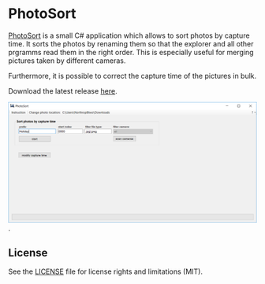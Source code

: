 # PhotoSort

[PhotoSort](https://github.com/NorthropBtwo/PhotoSort/releases/latest) is a small C# application which allows to sort photos by capture time. 
It sorts the photos by renaming them so that the explorer and all other prgramms read them in the right order.
This is especially useful for merging pictures taken by different cameras.

Furthermore, it is possible to correct the capture time of the pictures in bulk. 

Download the latest release [here](https://github.com/NorthropBtwo/PhotoSort/releases/latest).

[![Image of Yaktocat](https://github.com/NorthropBtwo/PhotoSort/blob/master/preview.png)](https://github.com/NorthropBtwo/PhotoSort/releases/latest).

## License

See the [LICENSE](LICENSE) file for license rights and limitations (MIT).
